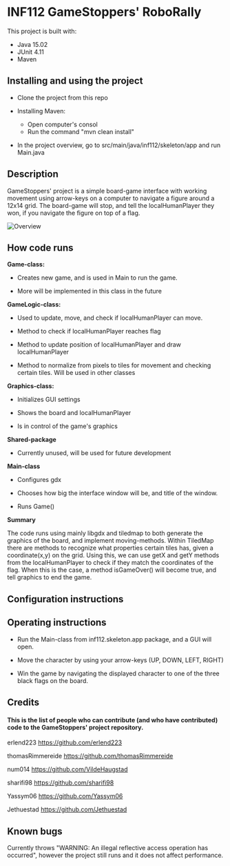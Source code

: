 # INF112 GameStoppers' RoboRally

This project is built with:

* Java 15.02
* JUnit 4.11
* Maven


## Installing and using the project

* Clone the project from this repo
* Installing Maven:
    * Open computer's consol
    * Run the command "mvn clean install"
    
* In the project overview, go to src/main/java/inf112/skeleton/app and run Main.java

## Description

GameStoppers' project is a simple board-game interface with working movement using arrow-keys on a computer
to navigate a figure around a 12x14 grid. The board-game will stop, and tell the localHumanPlayer they won, if
you navigate the figure on top of a flag.

![Overview](https://github.com/inf112-v21/GameStoppers/blob/master/classDiagram/Updated_ClassDiagram.png?raw=true)



## How code runs 

**Game-class:**
* Creates new game, and is used in Main to run the game.
  
* More will be implemented in this class in the future

**GameLogic-class:**
* Used to update, move, and check if localHumanPlayer can move. 
  
* Method to check if localHumanPlayer reaches flag
    
* Method to update position of localHumanPlayer and draw localHumanPlayer
    
* Method to normalize from pixels to tiles for movement and checking certain tiles. Will be used in other classes

**Graphics-class:**
    
* Initializes GUI settings
    
* Shows the board and localHumanPlayer
    
* Is in control of the game's graphics


**Shared-package**
* Currently unused, will be used for future development

**Main-class**
* Configures gdx
  
* Chooses how big the interface window will be, and title of the window.
    
* Runs Game()


**Summary**

The code runs using mainly libgdx and tiledmap to both generate the graphics of the board, and implement
    moving-methods. Within TiledMap there are methods to recognize what properties certain tiles has, given
    a coordinate(x,y) on the grid. Using this, we can use getX and getY methods from the localHumanPlayer to check if
    they match the coordinates of the flag. When this is the case, a method isGameOver() will become true,
    and tell graphics to end the game.

## Configuration instructions

## Operating instructions

* Run the Main-class from inf112.skeleton.app package, and a GUI will open.

* Move the character by using your arrow-keys (UP, DOWN, LEFT, RIGHT)

* Win the game by navigating the displayed character to one of the three black flags on the board.


## Credits

#### This is the list of people who can contribute (and who have contributed) code to the GameStoppers' project repository.

erlend223 https://github.com/erlend223

thomasRimmereide https://github.com/thomasRimmereide

num014 https://github.com/VildeHaugstad

sharifi98 https://github.com/sharifi98

Yassym06 https://github.com/Yassym06

Jethuestad https://github.com/Jethuestad


## Known bugs

Currently throws "WARNING: An illegal reflective access operation has occurred", 
however the project still runs and it does not affect performance.